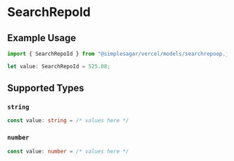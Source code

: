 # SearchRepoId

## Example Usage

```typescript
import { SearchRepoId } from "@simplesagar/vercel/models/searchrepoop.js";

let value: SearchRepoId = 525.08;
```

## Supported Types

### `string`

```typescript
const value: string = /* values here */
```

### `number`

```typescript
const value: number = /* values here */
```

